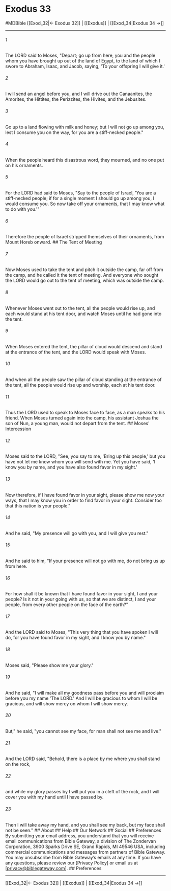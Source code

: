 # Exodus 33
#MDBible
[[Exod_32|← Exodus 32]] | [[Exodus]] | [[Exod_34|Exodus 34 →]]

***


###### 1 
The LORD said to Moses, "Depart; go up from here, you and the people whom you have brought up out of the land of Egypt, to the land of which I swore to Abraham, Isaac, and Jacob, saying, 'To your offspring I will give it.' 

###### 2 
I will send an angel before you, and I will drive out the Canaanites, the Amorites, the Hittites, the Perizzites, the Hivites, and the Jebusites. 

###### 3 
Go up to a land flowing with milk and honey; but I will not go up among you, lest I consume you on the way, for you are a stiff-necked people." 

###### 4 
When the people heard this disastrous word, they mourned, and no one put on his ornaments. 

###### 5 
For the LORD had said to Moses, "Say to the people of Israel, 'You are a stiff-necked people; if for a single moment I should go up among you, I would consume you. So now take off your ornaments, that I may know what to do with you.'" 

###### 6 
Therefore the people of Israel stripped themselves of their ornaments, from Mount Horeb onward. ## The Tent of Meeting 

###### 7 
Now Moses used to take the tent and pitch it outside the camp, far off from the camp, and he called it the tent of meeting. And everyone who sought the LORD would go out to the tent of meeting, which was outside the camp. 

###### 8 
Whenever Moses went out to the tent, all the people would rise up, and each would stand at his tent door, and watch Moses until he had gone into the tent. 

###### 9 
When Moses entered the tent, the pillar of cloud would descend and stand at the entrance of the tent, and the LORD would speak with Moses. 

###### 10 
And when all the people saw the pillar of cloud standing at the entrance of the tent, all the people would rise up and worship, each at his tent door. 

###### 11 
Thus the LORD used to speak to Moses face to face, as a man speaks to his friend. When Moses turned again into the camp, his assistant Joshua the son of Nun, a young man, would not depart from the tent. ## Moses' Intercession 

###### 12 
Moses said to the LORD, "See, you say to me, 'Bring up this people,' but you have not let me know whom you will send with me. Yet you have said, 'I know you by name, and you have also found favor in my sight.' 

###### 13 
Now therefore, if I have found favor in your sight, please show me now your ways, that I may know you in order to find favor in your sight. Consider too that this nation is your people." 

###### 14 
And he said, "My presence will go with you, and I will give you rest." 

###### 15 
And he said to him, "If your presence will not go with me, do not bring us up from here. 

###### 16 
For how shall it be known that I have found favor in your sight, I and your people? Is it not in your going with us, so that we are distinct, I and your people, from every other people on the face of the earth?" 

###### 17 
And the LORD said to Moses, "This very thing that you have spoken I will do, for you have found favor in my sight, and I know you by name." 

###### 18 
Moses said, "Please show me your glory." 

###### 19 
And he said, "I will make all my goodness pass before you and will proclaim before you my name 'The LORD.' And I will be gracious to whom I will be gracious, and will show mercy on whom I will show mercy. 

###### 20 
But," he said, "you cannot see my face, for man shall not see me and live." 

###### 21 
And the LORD said, "Behold, there is a place by me where you shall stand on the rock, 

###### 22 
and while my glory passes by I will put you in a cleft of the rock, and I will cover you with my hand until I have passed by. 

###### 23 
Then I will take away my hand, and you shall see my back, but my face shall not be seen." ## About ## Help ## Our Network ## Social ## Preferences By submitting your email address, you understand that you will receive email communications from Bible Gateway, a division of The Zondervan Corporation, 3900 Sparks Drive SE, Grand Rapids, MI 49546 USA, including commercial communications and messages from partners of Bible Gateway. You may unsubscribe from Bible Gateway&rsquo;s emails at any time. If you have any questions, please review our [Privacy Policy] or email us at [privacy@biblegateway.com]. ## Preferences

***

[[Exod_32|← Exodus 32]] | [[Exodus]] | [[Exod_34|Exodus 34 →]]
